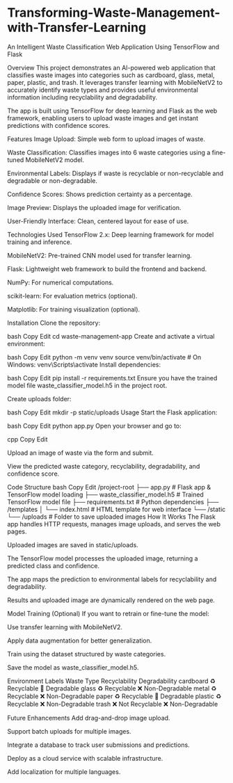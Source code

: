 # Transforming-Waste-Management-with-Transfer-Learning
An Intelligent Waste Classification Web Application Using TensorFlow and Flask

Overview
This project demonstrates an AI-powered web application that classifies waste images into categories such as cardboard, glass, metal, paper, plastic, and trash. It leverages transfer learning with MobileNetV2 to accurately identify waste types and provides useful environmental information including recyclability and degradability.

The app is built using TensorFlow for deep learning and Flask as the web framework, enabling users to upload waste images and get instant predictions with confidence scores.

Features
Image Upload: Simple web form to upload images of waste.

Waste Classification: Classifies images into 6 waste categories using a fine-tuned MobileNetV2 model.

Environmental Labels: Displays if waste is recyclable or non-recyclable and degradable or non-degradable.

Confidence Scores: Shows prediction certainty as a percentage.

Image Preview: Displays the uploaded image for verification.

User-Friendly Interface: Clean, centered layout for ease of use.

Technologies Used
TensorFlow 2.x: Deep learning framework for model training and inference.

MobileNetV2: Pre-trained CNN model used for transfer learning.

Flask: Lightweight web framework to build the frontend and backend.

NumPy: For numerical computations.

scikit-learn: For evaluation metrics (optional).

Matplotlib: For training visualization (optional).

Installation
Clone the repository:

bash
Copy
Edit
cd waste-management-app
Create and activate a virtual environment:

bash
Copy
Edit
python -m venv venv
source venv/bin/activate       # On Windows: venv\Scripts\activate
Install dependencies:

bash
Copy
Edit
pip install -r requirements.txt
Ensure you have the trained model file waste_classifier_model.h5 in the project root.

Create uploads folder:

bash
Copy
Edit
mkdir -p static/uploads
Usage
Start the Flask application:

bash
Copy
Edit
python app.py
Open your browser and go to:

cpp
Copy
Edit

Upload an image of waste via the form and submit.

View the predicted waste category, recyclability, degradability, and confidence score.

Code Structure
bash
Copy
Edit
/project-root
├── app.py                      # Flask app & TensorFlow model loading
├── waste_classifier_model.h5   # Trained TensorFlow model file
├── requirements.txt            # Python dependencies
├── /templates
│    └── index.html             # HTML template for web interface
└── /static
     └── /uploads               # Folder to save uploaded images
How It Works
The Flask app handles HTTP requests, manages image uploads, and serves the web pages.

Uploaded images are saved in static/uploads.

The TensorFlow model processes the uploaded image, returning a predicted class and confidence.

The app maps the prediction to environmental labels for recyclability and degradability.

Results and uploaded image are dynamically rendered on the web page.

Model Training (Optional)
If you want to retrain or fine-tune the model:

Use transfer learning with MobileNetV2.

Apply data augmentation for better generalization.

Train using the dataset structured by waste categories.

Save the model as waste_classifier_model.h5.

Environment Labels
Waste Type	Recyclability	Degradability
cardboard	♻️ Recyclable	🌱 Degradable
glass	♻️ Recyclable	❌ Non-Degradable
metal	♻️ Recyclable	❌ Non-Degradable
paper	♻️ Recyclable	🌱 Degradable
plastic	♻️ Recyclable	❌ Non-Degradable
trash	❌ Not Recyclable	❌ Non-Degradable

Future Enhancements
Add drag-and-drop image upload.

Support batch uploads for multiple images.

Integrate a database to track user submissions and predictions.

Deploy as a cloud service with scalable infrastructure.

Add localization for multiple languages.
